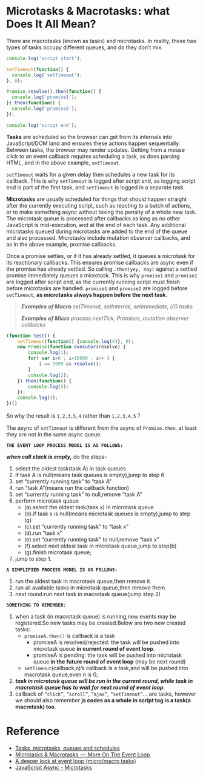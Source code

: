 # Microtasks & Macrotasks : what Does It All Mean?

There are macrotasks (known as tasks) and microtasks. In reality, these two types of tasks occupy different queues, and do they don’t mix.

```javascript
console.log('script start');

setTimeout(function() {
  console.log('setTimeout');
}, 0);

Promise.resolve().then(function() {
  console.log('promise1');
}).then(function() {
  console.log('promise2');
});

console.log('script end');
```

__Tasks__ are scheduled so the browser can get from its internals into JavaScript/DOM land and ensures these actions happen sequentially. 
Between tasks, the browser may render updates. Getting from a mouse click to an event callback requires scheduling a task, as does parsing HTML, 
and in the above example, `setTimeout`.

`setTimeout` waits for a given delay then schedules a new task for its callback. This is why `setTimeout` is logged after script end, 
as logging script end is part of the first task, and `setTimeout` is logged in a separate task.

__Microtasks__ are usually scheduled for things that should happen straight after the currently executing script, such as reacting to a batch of actions, 
or to make something async without taking the penalty of a whole new task. 
The microtask queue is processed after callbacks as long as no other JavaScript is mid-execution, and at the end of each task. 
Any additional microtasks queued during microtasks are added to the end of the queue and also processed. 
Microtasks include mutation observer callbacks, and as in the above example, promise callbacks.

Once a promise settles, or if it has already settled, it queues a microtask for its reactionary callbacks. 
This ensures promise callbacks are async even if the promise has already settled. 
So calling `.then(yey, nay)` against a settled promise immediately queues a microtask. 
This is why `promise1` and `promise2` are logged after script end, as the currently running script must finish before microtasks are handled. 
`promise1` and `promise2` are logged before `setTimeout`, __as microtasks always happen before the next task__.


> *__Examples of Macro__
  setTimeout, setInternal, setImmediate, I/O tasks*
  
> *__Examples of Micro__
  process.nextTick, Promises, mutation observer callbacks*
  
```javascript
(function test() {
    setTimeout(function() {console.log(4)}, 0);
    new Promise(function executor(resolve) {
        console.log(1);
        for( var i=0 ; i<10000 ; i++ ) {
            i == 9999 && resolve();
        }
        console.log(2);
    }).then(function() {
        console.log(5);
    });
    console.log(3);
})()
```

So why the result is `1,2,3,5,4` rather than `1,2,3,4,5`？

The async of `setTimeout` is different from the async of `Promise.then`, at least they are not in the same async queue.

__`THE EVENT LOOP PROCESS MODEL IS AS FOLLOWS:`__

__*when call stack is empty,*__ do the steps-

1. select the oldest task(task A) in task queues
2. if task A is null(means task queues is empty),jump to step 6
3. set “currently running task” to “task A”
4. run “task A”(means run the callback function)
5. set “currently running task” to null,remove “task A”
6. perform microtask queue
    * (a).select the oldest task(task x) in microtask queue
    * (b).if task x is null(means microtask queues is empty),jump to step (g)
    * (c).set “currently running task” to “task x”
    * (d).run “task x”
    * (e).set “currently running task” to null,remove “task x”
    * (f).select next oldest task in microtask queue,jump to step(b)
    * (g).finish microtask queue;
7. jump to step 1.

__`A SIMPLIFIED PROCESS MODEL IS AS FOLLOWS:`__

1. run the oldest task in macrotask queue,then remove it.
2. run all available tasks in microtask queue,then remove them.
3. next round:run next task in macrotask queue(jump step 2)

__`SOMETHING TO REMEMBER:`__

1. when a task (in macrotask queue) is running,new events may be registered.So new tasks may be created.Below are two new created tasks:
    * `promiseA.then()` is callback is a task
        * promiseA is resolved/rejected:  the task will be pushed into microtask queue __in current round of event loop__.
        * promiseA is pending:  the task will be pushed into microtask queue __in the future round of event loop__ (may be next round)
    * `setTimeout`(callback,n)’s callback is a task,and will be pushed into macrotask queue,even n is 0;
2. __*task in microtask queue will be run in the current round, while task in macrotask queue has to wait for next round of event loop*__.
3. callback of `“click”`, `”scroll”`, `”ajax”`, `”setTimeout”`… are tasks, however we should also remember __js codes as a whole in script tag is a task(a macrotask) too__.

# Reference
* [Tasks, microtasks, queues and schedules](https://jakearchibald.com/2015/tasks-microtasks-queues-and-schedules/)
* [Microtasks & Macrotasks  —  More On The Event Loop](https://abc.danch.me/microtasks-macrotasks-more-on-the-event-loop-881557d7af6f)
* [A deeper look at event loop (micro/macro tasks)](https://vcfvct.wordpress.com/2017/05/08/a-deeper-look-at-event-loop-micromacro-tasks/)
* [JavaScript Async - Microtasks](https://www.i-programmer.info/programming/javascript/11337-javascript-async-microtasks.html)
